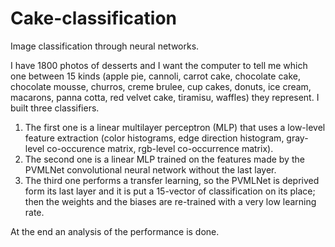 # Cake-classification
Image classification through neural networks.

I have 1800 photos of desserts and I want the computer to tell me which one between 15 kinds (apple pie, cannoli, carrot cake, chocolate cake, chocolate mousse, churros, creme brulee, cup cakes, donuts, ice cream, macarons, panna cotta, red velvet cake, tiramisu, waffles) they represent. I built three classifiers.

1) The first one is a linear multilayer perceptron (MLP) that uses a low-level feature extraction (color histograms, edge direction histogram, gray-level co-occurence matrix, rgb-level co-occurrence matrix).
2) The second one is a linear MLP trained on the features made by the PVMLNet convolutional neural network without the last layer.
3) The third one performs a transfer learning, so the PVMLNet is deprived form its last layer and it is put a 15-vector of classification on its place; then the weights and the biases are re-trained with a very low learning rate.  

At the end an analysis of the performance is done.
